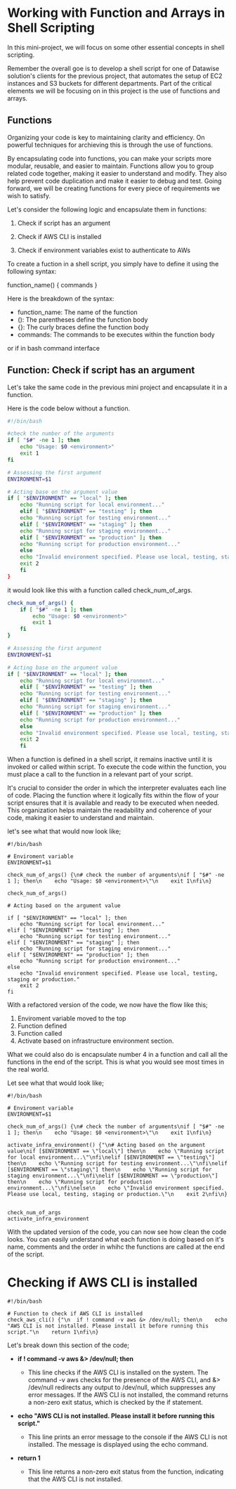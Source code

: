 # Working with Function and Arrays in Shell Scripting

In this mini-project, we will focus on some other essential concepts in shell scripting.

Remember the overall goe is to develop a shell script for one of Datawise solution's clients for the previous project, that automates the setup of EC2 instances and S3 buckets for different departments. Part of the critical elements we will be focusing on in this project is the use of functions and arrays.

## Functions

Organizing your code is key to maintaining clarity and efficiency. On powerful techniques for archieving this is through the use of functions.

By encapsulating code into functions, you can make your scripts more modular, reusable, and easier to maintain. Functions allow you to group related code together, making it easier to understand and modify. They also help prevent code duplication and make it easier to debug and test. Going forward, we will be creating functions for every piece of requirements we wish to satisfy.

Let's consider the following logic and encapsulate them in functions:


1. Check if script has an argument

2. Check if AWS CLI is installed

3. Check if environment variables exist to authenticate to AWs

To create a fuction in a shell script, you simply have to define it using the following syntax:

function_name() {
    commands
}

Here is the breakdown of the syntax:

- function_name: The name of the function
- (): The parentheses define the function body
- {}: The curly braces define the function body
- commands: The commands to be executes within the function body

or if in bash command interface

## Function: Check if script has an argument

Let's take the same code in the previous mini project and encapsulate it in a function.

Here is the code below without a function.

```bash
#!/bin/bash

#check the number of the arguments
if [ "$#" -ne 1 ]; then
    echo "Usage: $0 <environment>"
    exit 1
fi

# Assessing the first argument
ENVIRONMENT=$1

# Acting base on the argument value
if [ "$ENVIRONMENT" == "local" ]; then
    echo "Running script for local environment..."
    elif [ "$ENVIRONMENT" == "testing" ]; then
    echo "Running script for testing environment..."
    elif [ "$ENVIRONMENT" == "staging" ]; then
    echo "Running script for staging environment..."
    elif [ "$ENVIRONMENT" == "production" ]; then
    echo "Running script for production environment..."
    else
    echo "Invalid environment specified. Please use local, testing, staging or production."
    exit 2
    fi
}
```

it would look like this with a function called check_num_of_args.

```bash
check_num_of_args() {
    if [ "$#" -ne 1 ]; then
        echo "Usage: $0 <environment>"
        exit 1
    fi
}

# Assessing the first argument
ENVIRONMENT=$1

# Acting base on the argument value
if [ "$ENVIRONMENT" == "local" ]; then
    echo "Running script for local environment..."
    elif [ "$ENVIRONMENT" == "testing" ]; then
    echo "Running script for testing environment..."
    elif [ "$ENVIRONMENT" == "staging" ]; then
    echo "Running script for staging environment..."
    elif [ "$ENVIRONMENT" == "production" ]; then
    echo "Running script for production environment..."
    else
    echo "Invalid environment specified. Please use local, testing, staging or production."
    exit 2
    fi
```
When a function is defined in a shell script, it remains inactive until it is invoked or called within script. To execute the code within the function, you must place a call to the function in a relevant part of your script.

It's crucial to consider the order in which the interpreter evaluates each line of code. Placing the function where it logically fits within the flow of your script ensures that it is available and ready to be executed when needed. This organization helps maintain the readability and coherence of your code, making it easier to understand and maintain.

let's see what that would now look like;

```
#!/bin/bash

# Enviroment variable
ENVIRONMENT=$1

check_num_of_args() {\n# check the number of arguments\nif [ "$#" -ne 1 ]; then\n    echo "Usage: $0 <environment>\"\n    exit 1\nfi\n}

check_num_of_args()

# Acting based on the argument value

if [ "$ENVIRONMENT" == "local" ]; then 
    echo "Running script for local environment..."
elif [ "$ENVIRONMENT" == "testing" ]; then 
    echo "Running script for testing environment..."
elif [ "$ENVIRONMENT" == "staging" ]; then 
    echo "Running script for staging environment..."
elif [ "$ENVIRONMENT" == "production" ]; then 
    echo "Running script for production environment..."
else
    echo "Invalid environment specified. Please use local, testing, staging or production."
    exit 2
fi
```





    
With a refactored version of the code, we now have the flow like this;

1. Enviroment variable moved to the top
2. Function defined
3. Function called
4. Activate based on infrastructure environment section.

What we could also do is encapsulate number 4 in a function and call all the functions in the end of the script. This is what you would see most times in the real world.

Let see what that would look like;

```
#!/bin/bash

# Enviroment variable
ENVIRONMENT=$1

check_num_of_args() {\n# check the number of arguments\nif [ "$#" -ne 1 ]; then\n    echo "Usage: $0 <environment>\"\n    exit 1\nfi\n}

activate_infra_environment() {"\n# Acting based on the argument value\nif [$ENVIRONMENT == \"local\"] then\n    echo \"Running script for local environment...\"\nfi\nelif [$ENVIRONMENT == \"testing\"] then\n    echo \"Running script for testing environment...\"\nfi\nelif [$ENVIRONMENT == \"staging\"] then\n    echo \"Running script for staging environment...\"\nfi\nelif [$ENVIRONMENT == \"production\"] then\n    echo \"Running script for production environment...\"\nfi\nelse\n    echo \"Invalid environment specified. Please use local, testing, staging or production.\"\n    exit 2\nfi\n}


check_num_of_args
activate_infra_environment
```
With the updated version of the code, you can now see how clean the code looks.  You can easily understand what each function is doing based on it's name, comments and the order in whihc the functions are called at the end of the script.

# Checking if AWS CLI is installed

```
#!/bin/bash

# Function to check if AWS CLI is installed
check_aws_cli() {"\n  if ! command -v aws &> /dev/null; then\n    echo "AWS CLI is not installed. Please install it before running this script."\n    return 1\nfi\n}
```

Let's break down this section of the code;

- **if ! command -v aws &> /dev/null; then**
    - This line checks if the AWS CLI is installed on the system. The command -v aws checks for the presence of the AWS CLI, and &> /dev/null redirects any output to /dev/null, which suppresses any error messages. If the AWS CLI is not installed, the command returns a non-zero exit status, which is checked by the if statement.

- **echo "AWS CLI is not installed. Please install it before running this script."**
    - This line prints an error message to the console if the AWS CLI is not installed. The message is displayed using the echo command.

- **return 1**
    - This line returns a non-zero exit status from the function, indicating that the AWS CLI is not installed.

